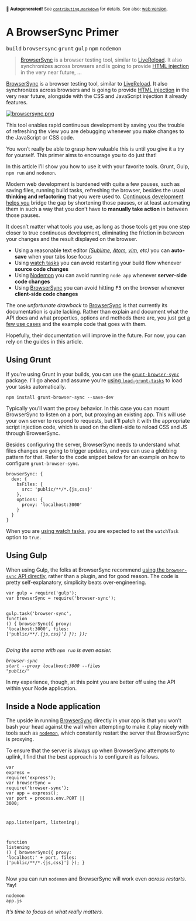 <sub>&#x1F6A8; <strong>Autogenerated!</strong> See <a href="https://github.com/ponyfoo/articles/tree/master/contributing.markdown"><code>contributing.markdown</code></a> for details. See also: <a href="https://ponyfoo.com/articles/a-browsersync-primer">web version</a>.</sub>

<a href="https://ponyfoo.com/articles/a-browsersync-primer"><div></div></a>

<h1>A BrowserSync Primer</h1>

<p><kbd>build</kbd> <kbd>browsersync</kbd> <kbd>grunt</kbd> <kbd>gulp</kbd> <kbd>npm</kbd> <kbd>nodemon</kbd></p>

<blockquote><p><a href="http://www.browsersync.io/" target="_blank">BrowserSync</a> is a browser testing tool, similar to <a href="http://livereload.com/" target="_blank">LiveReload</a>. It also synchronizes across browsers and is going to provide <a href="https://twitter.com/BrowserSync/status/498161493418840064" target="_blank">HTML injection</a> in the very near future, &#x2026;</p></blockquote>

<div><p><a href="http://www.browsersync.io/" target="_blank">BrowserSync</a> is a browser testing tool, similar to <a href="http://livereload.com/" target="_blank">LiveReload</a>. It also synchronizes across browsers and is going to provide <a href="https://twitter.com/BrowserSync/status/498161493418840064" target="_blank">HTML injection</a> in the very near future, alongside with the CSS and JavaScript injection it already features.</p></div>

<div></div>

<div><p><a href="http://www.browsersync.io/" target="_blank"><img src="https://cloud.githubusercontent.com/assets/934293/3879487/18b2f866-2179-11e4-8098-3467f24e5061.png" alt="browsersync.png"></a></p> <p>This tool enables rapid continuous development by saving you the trouble of refreshing the view you are debugging whenever you make changes to the JavaScript or CSS code.</p> <p>You won&#x2019;t really be able to grasp how valuable this is until you give it a try for yourself. This primer aims to encourage you to do just that!</p> <p>In this article I&#x2019;ll show you how to use it with your favorite tools. Grunt, Gulp, <code class="md-code md-code-inline">npm run</code> and <code class="md-code md-code-inline">nodemon</code>.</p></div>

<div><p>Modern web development is burdened with quite a few pauses, such as saving files, running build tasks, refreshing the browser, besides the usual <strong>thinking and refactoring</strong> that you were used to. <a href="https://ponyfoo.com/2013/09/26/continuous-development-in-nodejs" aria-label="Continuous Development in Node.js">Continuous development helps you</a> bridge the gap by shortening those pauses, or at least automating them in such a way that you don&#x2019;t have to <strong>manually take action</strong> in between those pauses.</p> <p>It doesn&#x2019;t matter what tools you use, as long as those tools get you one step closer to true continuous development, eliminating the friction in between your changes and the result displayed on the browser.</p> <ul> <li>Using a reasonable text editor <em>(<a href="http://www.sublimetext.com/" target="_blank" aria-label="The text editor you&apos;ll fall in love with">Sublime</a>, <a href="https://atom.io/" target="_blank" aria-label="A hackable text editor for the 21st Century">Atom</a>, <a href="http://www.vim.org/" target="_blank" aria-label="Highly configurable text editor">vim</a>, etc)</em> you can <strong>auto-save</strong> when your tabs lose focus</li> <li>Using <a href="https://github.com/gruntjs/grunt-contrib-watch" target="_blank" aria-label="grunt-contrib-watch on GitHub">watch tasks</a> you can avoid restarting your build flow whenever <strong>source code changes</strong></li> <li>Using <a href="https://github.com/remy/nodemon" target="_blank" aria-label="Monitor for any changes in your application and automatically restart the server">Nodemon</a> you can avoid running <code class="md-code md-code-inline">node app</code> whenever <strong>server-side code changes</strong></li> <li>Using <a href="http://www.browsersync.io/" target="_blank" aria-label="Time-saving synchronised browser testing.">BrowserSync</a> you can avoid hitting <kbd>F5</kbd> on the browser whenever <strong>client-side code changes</strong></li> </ul> <p>The one <em>unfortunate drawback</em> to <a href="http://www.browsersync.io/" target="_blank" aria-label="Time-saving synchronised browser testing.">BrowserSync</a> is that currently its documentation is quite lacking. Rather than explain and document what the API does and what properties, options and methods there are, you just get <a href="http://www.browsersync.io/docs/grunt/" target="_blank" aria-label="BrowserSync + Grunt.js">a few use cases</a> and the example code that goes with them.</p> <p>Hopefully, their documentation will improve in the future. For now, you can rely on the guides in this article.</p> <h2 id="using-grunt">Using Grunt</h2> <p>If you&#x2019;re using Grunt in your builds, you can use the <a href="https://github.com/shakyshane/grunt-browser-sync" target="_blank" aria-label="shakyshane/grunt-browser-sync on GitHub"><code class="md-code md-code-inline">grunt-browser-sync</code></a> package. I&#x2019;ll go ahead and assume you&#x2019;re <a href="https://ponyfoo.com/2013/11/13/grunt-tips-and-tricks" aria-label="Grunt Tips and Tricks">using <code class="md-code md-code-inline">load-grunt-tasks</code></a> to load your tasks automatically.</p> <pre class="md-code-block"><code class="md-code md-lang-bash">npm install grunt-browser-sync --save-dev
</code></pre> <p>Typically you&#x2019;ll want the proxy behavior. In this case you can mount BrowserSync to listen on a port, but proxying an existing app. This will use your own server to respond to requests, but it&#x2019;ll patch it with the appropriate script injection code, which is used on the client-side to reload CSS and JS through BrowserSync.</p> <p>Besides configuring the server, BrowserSync needs to understand what files changes are going to trigger updates, and you can use a globbing pattern for that. Refer to the code snippet below for an example on how to configure <code class="md-code md-code-inline">grunt-browser-sync</code>.</p> <pre class="md-code-block"><code class="md-code md-lang-javascript">browserSync: {
  dev: {
    bsFiles: {
      src: <span class="md-code-string">&apos;public/**/*.{js,css}&apos;</span>
    },
    options: {
      proxy: <span class="md-code-string">&apos;localhost:3000&apos;</span>
    }
  }
}
</code></pre> <p>When you are <a href="https://github.com/gruntjs/grunt-contrib-watch" target="_blank" aria-label="grunt-contrib-watch on GitHub">using watch tasks</a>, you are expected to set the <code class="md-code md-code-inline">watchTask</code> option to <code class="md-code md-code-inline">true</code>.</p> <h2 id="using-gulp">Using Gulp</h2> <p>When using Gulp, the folks at BrowserSync recommend <a href="http://www.browsersync.io/docs/gulp/" target="_blank" aria-label="BrowserSync + Gulp.js">using the <code class="md-code md-code-inline">browser-sync</code> API directly</a>, rather than a plugin, and for good reason. The code is pretty self-explanatory, simplicity beats over-engineering.</p> <pre class="md-code-block"><code class="md-code md-lang-javascript"><span class="md-code-keyword">var</span> gulp = <span class="md-code-built_in">require</span>(<span class="md-code-string">&apos;gulp&apos;</span>);
<span class="md-code-keyword">var</span> browserSync = <span class="md-code-built_in">require</span>(<span class="md-code-string">&apos;browser-sync&apos;</span>);

gulp.task(<span class="md-code-string">&apos;browser-sync&apos;</span>, <span class="md-code-function"><span class="md-code-keyword">function</span> <span class="md-code-params">()</span> </span>{
  browserSync({
    proxy: <span class="md-code-string">&apos;localhost:3000&apos;</span>,
    files: [<span class="md-code-string">&apos;public/**/*.{js,css}&apos;</span>]
  });
});
</code></pre> <p>Doing the same with <code class="md-code md-code-inline">npm run</code> is even easier.</p> <pre class="md-code-block"><code class="md-code md-lang-bash">browser-sync start --proxy localhost:<span class="md-code-number">3000</span> --files <span class="md-code-string">&quot;public/*&quot;</span>
</code></pre> <p>In my experience, though, at this point you are better off using the API within your Node application.</p> <h2 id="inside-a-node-application">Inside a Node application</h2> <p>The upside in running <a href="http://www.browsersync.io/" target="_blank" aria-label="Time-saving synchronised browser testing.">BrowserSync</a> directly in your app is that you won&#x2019;t bash your head against the wall when attempting to make it play nicely with tools such as <a href="https://github.com/remy/nodemon" target="_blank" aria-label="Monitor for any changes in your application and automatically restart the server"><code class="md-code md-code-inline">nodemon</code></a>, which constantly restart the server that BrowserSync is proxying.</p> <p>To ensure that the server is always up when BrowserSync attempts to uplink, I find that the best approach is to configure it as follows.</p> <pre class="md-code-block"><code class="md-code md-lang-javascript"><span class="md-code-keyword">var</span> express = <span class="md-code-built_in">require</span>(<span class="md-code-string">&apos;express&apos;</span>);
<span class="md-code-keyword">var</span> browserSync = <span class="md-code-built_in">require</span>(<span class="md-code-string">&apos;browser-sync&apos;</span>);
<span class="md-code-keyword">var</span> app = express();
<span class="md-code-keyword">var</span> port = process.env.PORT || <span class="md-code-number">3000</span>;

app.listen(port, listening);

<span class="md-code-function"><span class="md-code-keyword">function</span> <span class="md-code-title">listening</span> <span class="md-code-params">()</span> </span>{
  browserSync({
    proxy: <span class="md-code-string">&apos;localhost:&apos;</span> + port,
    files: [<span class="md-code-string">&apos;public/**/*.{js,css}&apos;</span>]
  });
}
</code></pre> <p>Now you can run <code class="md-code md-code-inline">nodemon</code> and BrowserSync will work even <em>across restarts</em>. Yay!</p> <pre class="md-code-block"><code class="md-code md-lang-bash">nodemon app.js
</code></pre> <p><em>It&#x2019;s time to focus on what really matters.</em></p></div>
